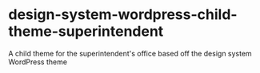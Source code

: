 # design-system-wordpress-child-theme-superintendent

A child theme for the superintendent's office based off the design system WordPress theme
